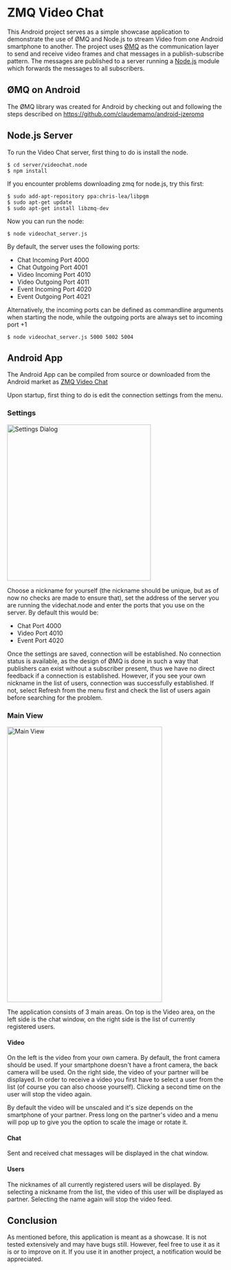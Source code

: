 <!-- Uses markdown syntax for neat display at github -->

# ZMQ Video Chat

This Android project serves as a simple showcase application to demonstrate the use of ØMQ and Node.js to stream Video from one Android smartphone to another. The project uses [ØMQ](http://www.zeromq.org/) as the communication layer to send and receive video frames and chat messages in a publish-subscribe pattern. The messages are published to a server running a [Node.js](http://nodejs.org/) module which forwards the messages to all subscribers.

## ØMQ on Android

The ØMQ library was created for Android by checking out and following the steps described on https://github.com/claudemamo/android-jzeromq

## Node.js Server

To run the Video Chat server, first thing to do is install the node. 

	$ cd server/videochat.node
	$ npm install

If you encounter problems downloading zmq for node.js, try this first:

	$ sudo add-apt-repository ppa:chris-lea/libpgm
	$ sudo apt-get update
	$ sudo apt-get install libzmq-dev

Now you can run the node:

	$ node videochat_server.js

By default, the server uses the following ports:

- Chat Incoming	Port 4000
- Chat Outgoing	Port 4001
- Video Incoming Port 4010
- Video Outgoing Port 4011
- Event Incoming Port 4020
- Event Outgoing Port 4021

Alternatively, the incoming ports can be defined as commandline arguments when starting the node, while the outgoing ports are always set to incoming port +1

	$ node videochat_server.js 5000 5002 5004

## Android App

The Android App can be compiled from source or downloaded from the Android market as [ZMQ Video Chat](https://play.google.com/store/apps/details?id=org.dobots.zmqvideochat)

Upon startup, first thing to do is edit the connection settings from the menu. 

### Settings

<img src="https://raw.github.com/eggerdo/ZmqVideoChat/master/doc/settings.png" alt="Settings Dialog" height="363" width="334" />

Choose a nickname for yourself (the nickname should be unique, but as of now no checks are made to ensure that), set the address of the server you are running the videchat.node and enter the ports that you use on the server. By default this would be:

- Chat Port 4000
- Video Port 4010
- Event Port 4020

Once the settings are saved, connection will be established. No connection status is available, as the design of ØMQ is done in such a way that publishers can exist without a subscriber present, thus we have no direct feedback if a connection is established. However, if you see your own nickname in the list of users, connection was successfully established. If not, select Refresh from the menu first and check the list of users again before searching for the problem.

### Main View

<img src="https://raw.github.com/eggerdo/ZmqVideoChat/master/doc/main_overlay.png" alt="Main View" height="640px" width="360px" />

The application consists of 3 main areas. On top is the Video area, on the left side is the chat window, on the right side is the list of currently registered users.

#### Video

On the left is the video from your own camera. By default, the front camera should be used. If your smartphone doesn't have a front camera, the back camera will be used. On the right side, the video of your partner will be displayed. In order to receive a video you first have to select a user from the list (of course you can also choose yourself). Clicking a second time on the user will stop the video again.

By default the video will be unscaled and it's size depends on the smartphone of your partner. Press long on the partner's video and a menu will pop up to give you the option to scale the image or rotate it.

#### Chat

Sent and received chat messages will be displayed in the chat window. 

#### Users

The nicknames of all currently registered users will be displayed. By selecting a nickname from the list, the video of this user will be displayed as partner. Selecting the name again will stop the video feed.

## Conclusion

As mentioned before, this application is meant as a showcase. It is not tested extensively and may have bugs still. However, feel free to use it as it is or to improve on it. If you use it in another project, a notification would be appreciated. 
